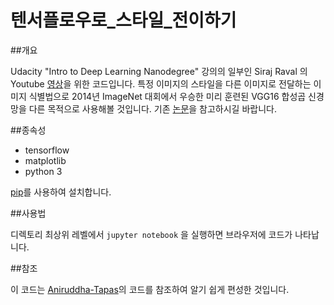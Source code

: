 # 텐서플로우로_스타일_전이하기

##개요

Udacity "Intro to Deep Learning Nanodegree" 강의의 일부인 Siraj Raval 의 Youtube [영상](https://youtu.be/Oex0eWoU7AQ)을 위한 코드입니다. 특정 이미지의 스타일을 다른 이미지로 전달하는 이미지 식별법으로 2014년 ImageNet 대회에서 우승한 미리 훈련된 VGG16 합성곱 신경망을 다른 목적으로 사용해볼 것입니다. 기존 [논문](https://arxiv.org/abs/1508.06576)을 참고하시길 바랍니다.

##종속성

* tensorflow 
* matplotlib 
* python 3

[pip](https://pip.pypa.io/en/stable/installing/)를 사용하여 설치합니다.

##사용법

디렉토리 최상위 레벨에서 `jupyter notebook` 을 실행하면 브라우저에 코드가 나타납니다.


##참조

이 코드는 [Aniruddha-Tapas](https://github.com/Aniruddha-Tapas)의 코드를 참조하여 알기 쉽게 편성한 것입니다.

